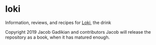 # loki
Information, reviews, and recipes for [Loki](loki.md), the drink


Copyright 2019 Jacob Gadikian and contributors
Jacob will release the repository as a book, when it has matured enough.  
